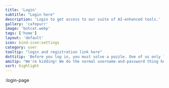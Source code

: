 ```yaml
---
title: 'Login'
subtitle: "Login here"
description: 'Login to get access to our suite of AI-enhanced tools.'
gallery: 'cafepurr'
image: 'botcat.webp'
tags: ['home']
layout: 'default'
icon: kind-icon:settings
category: user
tooltip: "login and registration link here"
dottitip: 'Before you log in, you must solve a puzzle. One of us only lies, and—'
amitip: "We're kidding! We do the normal username-and-password thing here. No riddles required."
sort: highlight
---
```


:login-page